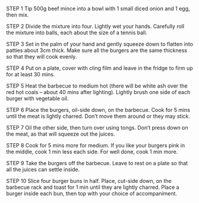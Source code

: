 STEP 1
Tip 500g beef mince into a bowl with 1 small diced onion and 1 egg, then mix.

STEP 2
Divide the mixture into four. Lightly wet your hands. Carefully roll the mixture into balls, each about the size of a tennis ball.

STEP 3
Set in the palm of your hand and gently squeeze down to flatten into patties about 3cm thick. Make sure all the burgers are the same thickness so that they will cook evenly.

STEP 4
Put on a plate, cover with cling film and leave in the fridge to firm up for at least 30 mins.

STEP 5
Heat the barbecue to medium hot (there will be white ash over the red hot coals – about 40 mins after lighting). Lightly brush one side of each burger with vegetable oil.

STEP 6
Place the burgers, oil-side down, on the barbecue. Cook for 5 mins until the meat is lightly charred. Don’t move them around or they may stick.

STEP 7
Oil the other side, then turn over using tongs. Don’t press down on the meat, as that will squeeze out the juices.

STEP 8
Cook for 5 mins more for medium. If you like your burgers pink in the middle, cook 1 min less each side. For well done, cook 1 min more.

STEP 9
Take the burgers off the barbecue. Leave to rest on a plate so that all the juices can settle inside.

STEP 10
Slice four burger buns in half. Place, cut-side down, on the barbecue rack and toast for 1 min until they are lightly charred. Place a burger inside each bun, then top with your choice of accompaniment.